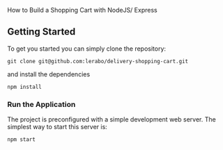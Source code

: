 How to Build a Shopping Cart with NodeJS/ Express

## Getting Started
To get you started you can simply clone the repository:

```
git clone git@github.com:lerabo/delivery-shopping-cart.git
```
and install the dependencies
```
npm install
```

### Run the Application

The project is preconfigured with a simple development web server. The simplest way to start this server is:

    npm start
